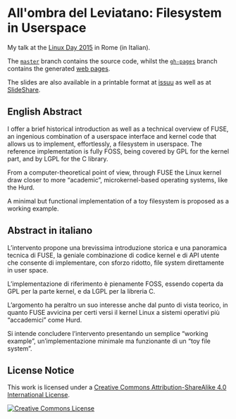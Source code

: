 # All'ombra del Leviatano: Filesystem in Userspace

My talk at the [Linux Day 2015](http://lug.uniroma2.it/ld15/) in Rome (in Italian).

The [`master`](https://github.com/reale/linux-day-2015/tree/master) branch contains the source code, whilst the [`gh-pages`](https://github.com/reale/linux-day-2015/tree/gh-pages) branch contains the generated [web pages](https://reale.me/linux-day-2015).

The slides are also available in a printable format at [issuu](https://issuu.com/roberto-reale/docs/linux-day-2015) as well as at [SlideShare](https://www.slideshare.net/robertoreale/allombra-del-leviatano-filesystem-in-userspace-87942584).

## English Abstract

I offer a brief historical introduction as well as a technical overview of FUSE, an ingenious combination of a userspace interface and kernel code that allows us to implement, effortlessly, a filesystem in userspace. The reference implementation is fully FOSS, being covered by GPL for the kernel part, and by LGPL for the C library.

From a computer-theoretical point of view, through FUSE the Linux kernel draw closer to more “academic”, microkernel-based operating systems, like the Hurd.

A minimal but functional implementation of a toy filesystem is proposed as a working example.

## Abstract in italiano

L’intervento propone una brevissima introduzione storica e una panoramica tecnica di FUSE, la geniale combinazione di codice kernel e di API utente che consente di implementare, con sforzo ridotto, file system direttamente in user space.

L’implementazione di riferimento è pienamente FOSS, essendo coperta da GPL per la parte kernel, e da LGPL per la libreria C.

L’argomento ha peraltro un suo interesse anche dal punto di vista teorico, in quanto FUSE avvicina per certi versi il kernel Linux a sistemi operativi più “accademici” come Hurd.

Si intende concludere l’intervento presentando un semplice “working example”, un’implementazione minimale ma funzionante di un “toy file system”.

## License Notice

This work is licensed under a <a rel="license" href="http://creativecommons.org/licenses/by-sa/4.0/">Creative Commons Attribution-ShareAlike 4.0 International License</a>.

<a rel="license" href="http://creativecommons.org/licenses/by-sa/4.0/"><img alt="Creative Commons License" style="border-width:0" src="https://i.creativecommons.org/l/by-sa/4.0/88x31.png" /></a>
